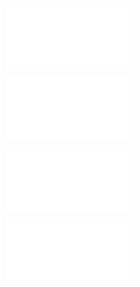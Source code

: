 ![@](steps/_.6ae46e0b.md)

![@](steps/Revised%20Concept%201.9110a1f8.md)

![@](steps/response.4fd02396.md)

![@](steps/response.37000732.md)
